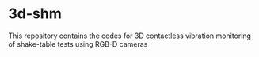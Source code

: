 # 3d-shm
This repository contains the codes for 3D contactless vibration monitoring of shake-table tests using RGB-D cameras
